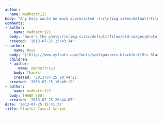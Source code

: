 ```yaml
---
author:
  name: madhattr123
body: "Any help would be much appreciated :)\r\n[img:sites/default/files/old-images/photo[1]_3953.jpg]"
comments:
- author:
    name: madhattr123
  body: "here's the photo\r\n[img:sites/default/files/old-images/photo_5757.jpg]"
  created: '2013-07-25 15:43:34'
- author:
    name: Ryuk
  body: '[[http://www.myfonts.com/fonts/sudtipos/mrs-blackfort|Mrs Blackfort]]'
  children:
  - author:
      name: madhattr123
    body: Thanks!
    created: '2013-07-25 20:44:21'
  created: '2013-07-25 16:46:12'
- author:
    name: madhattr123
  body: THANK YOU!
  created: '2013-07-25 20:44:07'
date: '2013-07-25 15:41:37'
title: Playful Casual Script

---
```

